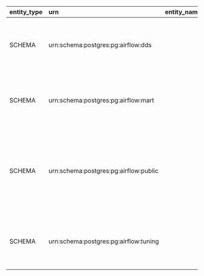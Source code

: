 | entity_type   | urn                                   | entity_name_short   | entity_name   | search_data                                  | json_data                                                                        | tables                                                                                                                                                                                                       | json_system                                                                           | info                   |
|:--------------|:--------------------------------------|:--------------------|:--------------|:---------------------------------------------|:---------------------------------------------------------------------------------|:-------------------------------------------------------------------------------------------------------------------------------------------------------------------------------------------------------------|:--------------------------------------------------------------------------------------|:-----------------------|
| SCHEMA        | urn:schema:postgres:pg:airflow:dds    |                     | dds           | urn:schema:postgres:pg:airflow:dds dds       | {'schema_owner': 'airflow', 'schema_acl': None}                                  | [{'columns': ['Key', 'Value'], 'data': [{'Key': 'Owner', 'Value': 'airflow'}], 'header': 'General', 'display_headers': '0'}]                                                                                 | {'system_for_search': 'Postgres', 'type_for_search': 'Schema', 'card_type': 'Schema'} |                        |
| SCHEMA        | urn:schema:postgres:pg:airflow:mart   |                     | mart          | urn:schema:postgres:pg:airflow:mart mart     | {'schema_owner': 'airflow', 'schema_acl': None}                                  | [{'columns': ['Key', 'Value'], 'data': [{'Key': 'Owner', 'Value': 'airflow'}], 'header': 'General', 'display_headers': '0'}]                                                                                 | {'system_for_search': 'Postgres', 'type_for_search': 'Schema', 'card_type': 'Schema'} |                        |
| SCHEMA        | urn:schema:postgres:pg:airflow:public |                     | public        | urn:schema:postgres:pg:airflow:public public | {'schema_owner': 'airflow', 'schema_acl': ['airflow=UC/airflow', '=UC/airflow']} | [{'columns': ['Key', 'Value'], 'data': [{'Key': 'Owner', 'Value': 'airflow'}, {'Key': 'Access privileges', 'Value': "['airflow=UC/airflow', '=UC/airflow']"}], 'header': 'General', 'display_headers': '0'}] | {'system_for_search': 'Postgres', 'type_for_search': 'Schema', 'card_type': 'Schema'} | standard public schema |
| SCHEMA        | urn:schema:postgres:pg:airflow:tuning |                     | tuning        | urn:schema:postgres:pg:airflow:tuning tuning | {'schema_owner': 'airflow', 'schema_acl': None}                                  | [{'columns': ['Key', 'Value'], 'data': [{'Key': 'Owner', 'Value': 'airflow'}], 'header': 'General', 'display_headers': '0'}]                                                                                 | {'system_for_search': 'Postgres', 'type_for_search': 'Schema', 'card_type': 'Schema'} |                        |